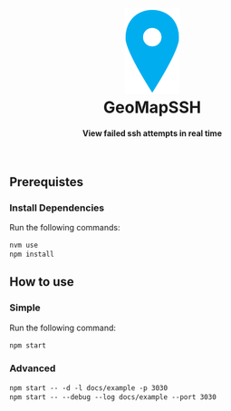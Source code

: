 <h1 align="center"
  <a href="https://github.com/egladman/GeoMapSSH"><img src="docs/img/marker.svg" alt="GeoMapSSH" height="150"></a>
  <br>
  GeoMapSSH
  <br>
</h1>

<h4 align="center">View failed ssh attempts in real time</h4>

<br>

## Prerequistes

### Install Dependencies

Run the following commands:
```
nvm use
npm install
```

## How to use

### Simple

Run the following command:
```
npm start
```

### Advanced

```
npm start -- -d -l docs/example -p 3030
npm start -- --debug --log docs/example --port 3030
```
